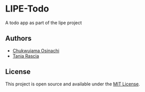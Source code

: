 # LIPE-Todo
A todo app as part of the lipe project

## Authors
- [Chukwujama Osinachi](https://www.taniarascia.com)
- [Tania Rascia](https://www.taniarascia.com)

## License

This project is open source and available under the [MIT License](LICENSE).
